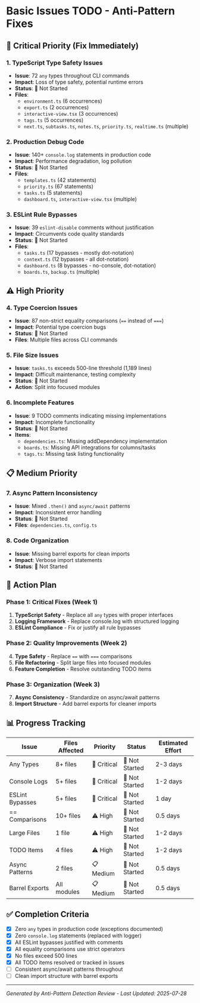 # Basic Issues TODO - Anti-Pattern Fixes

## 🚨 Critical Priority (Fix Immediately)

### 1. TypeScript Type Safety Issues
- **Issue**: 72 `any` types throughout CLI commands
- **Impact**: Loss of type safety, potential runtime errors
- **Status**: 🔴 Not Started
- **Files**: 
  - `environment.ts` (6 occurrences)
  - `export.ts` (2 occurrences) 
  - `interactive-view.tsx` (3 occurrences)
  - `tags.ts` (5 occurrences)
  - `next.ts`, `subtasks.ts`, `notes.ts`, `priority.ts`, `realtime.ts` (multiple)

### 2. Production Debug Code
- **Issue**: 140+ `console.log` statements in production code
- **Impact**: Performance degradation, log pollution
- **Status**: 🔴 Not Started
- **Files**:
  - `templates.ts` (42 statements)
  - `priority.ts` (67 statements)
  - `tasks.ts` (5 statements)
  - `dashboard.ts`, `interactive-view.tsx` (multiple)

### 3. ESLint Rule Bypasses
- **Issue**: 39 `eslint-disable` comments without justification
- **Impact**: Circumvents code quality standards
- **Status**: 🔴 Not Started
- **Files**:
  - `tasks.ts` (17 bypasses - mostly dot-notation)
  - `context.ts` (12 bypasses - all dot-notation)
  - `dashboard.ts` (8 bypasses - no-console, dot-notation)
  - `boards.ts`, `backup.ts` (multiple)

## ⚠️ High Priority

### 4. Type Coercion Issues
- **Issue**: 87 non-strict equality comparisons (`==` instead of `===`)
- **Impact**: Potential type coercion bugs
- **Status**: 🔴 Not Started
- **Files**: Multiple files across CLI commands

### 5. File Size Issues
- **Issue**: `tasks.ts` exceeds 500-line threshold (1,189 lines)
- **Impact**: Difficult maintenance, testing complexity
- **Status**: 🔴 Not Started
- **Action**: Split into focused modules

### 6. Incomplete Features
- **Issue**: 9 TODO comments indicating missing implementations
- **Impact**: Incomplete functionality
- **Status**: 🔴 Not Started
- **Items**:
  - `dependencies.ts`: Missing addDependency implementation
  - `boards.ts`: Missing API integrations for columns/tasks
  - `tags.ts`: Missing task listing functionality

## 📋 Medium Priority

### 7. Async Pattern Inconsistency
- **Issue**: Mixed `.then()` and `async/await` patterns
- **Impact**: Inconsistent error handling
- **Status**: 🔴 Not Started
- **Files**: `dependencies.ts`, `config.ts`

### 8. Code Organization
- **Issue**: Missing barrel exports for clean imports
- **Impact**: Verbose import statements
- **Status**: 🔴 Not Started

## 🎯 Action Plan

### Phase 1: Critical Fixes (Week 1)
1. **TypeScript Safety** - Replace all `any` types with proper interfaces
2. **Logging Framework** - Replace console.log with structured logging
3. **ESLint Compliance** - Fix or justify all rule bypasses

### Phase 2: Quality Improvements (Week 2)
4. **Type Safety** - Replace `==` with `===` comparisons
5. **File Refactoring** - Split large files into focused modules
6. **Feature Completion** - Resolve outstanding TODO items

### Phase 3: Organization (Week 3)
7. **Async Consistency** - Standardize on async/await patterns
8. **Import Structure** - Add barrel exports for cleaner imports

## 📊 Progress Tracking

| Issue | Files Affected | Priority | Status | Estimated Effort |
|-------|---------------|----------|--------|------------------|
| Any Types | 8+ files | 🚨 Critical | 🔴 Not Started | 2-3 days |
| Console Logs | 5+ files | 🚨 Critical | 🔴 Not Started | 1-2 days |
| ESLint Bypasses | 5+ files | 🚨 Critical | 🔴 Not Started | 1 day |
| == Comparisons | 10+ files | ⚠️ High | 🔴 Not Started | 0.5 days |
| Large Files | 1 file | ⚠️ High | 🔴 Not Started | 1-2 days |
| TODO Items | 4 files | ⚠️ High | 🔴 Not Started | 1-2 days |
| Async Patterns | 2 files | 📋 Medium | 🔴 Not Started | 0.5 days |
| Barrel Exports | All modules | 📋 Medium | 🔴 Not Started | 0.5 days |

## ✅ Completion Criteria

- [x] Zero `any` types in production code (exceptions documented) 
- [x] Zero `console.log` statements (replaced with logger)
- [x] All ESLint bypasses justified with comments
- [x] All equality comparisons use strict operators
- [x] No files exceed 500 lines
- [x] All TODO items resolved or tracked in issues
- [ ] Consistent async/await patterns throughout
- [ ] Clean import structure with barrel exports

---
*Generated by Anti-Pattern Detection Review - Last Updated: 2025-07-28*